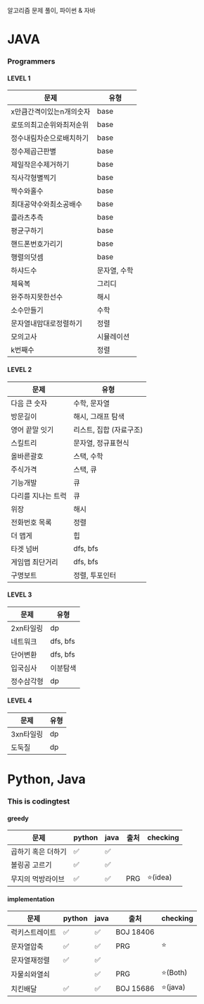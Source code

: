알고리즘 문제 풀이, 파이썬 &amp; 자바

# JAVA

### Programmers

#### LEVEL 1

| 문제                     | 유형         |
| ------------------------ | ------------ |
| x만큼간격이있는n개의숫자 | base         |
| 로또의최고순위와최저순위 | base         |
| 정수내림차순으로배치하기 | base         |
| 정수제곱근판별           | base         |
| 제일작은수제거하기       | base         |
| 직사각형별찍기           | base         |
| 짝수와홀수               | base         |
| 최대공약수와최소공배수   | base         |
| 콜라츠추측               | base         |
| 평균구하기               | base         |
| 핸드폰번호가리기         | base         |
| 행렬의덧셈               | base         |
| 하샤드수                 | 문자열, 수학 |
| 체육복                   | 그리디       |
| 완주하지못한선수         | 해시         |
| 소수만들기               | 수학         |
| 문자열내맘대로정렬하기   | 정렬         |
| 모의고사                 | 시뮬레이션   |
| k번째수                  | 정렬         |

#### LEVEL 2

| 문제               | 유형                    |
| ------------------ | ----------------------- |
| 다음 큰 숫자       | 수학, 문자열            |
| 방문길이           | 해시, 그래프 탐색       |
| 영어 끝말 잇기     | 리스트, 집합 (자료구조) |
| 스킬트리           | 문자열, 정규표현식      |
| 올바른괄호         | 스택, 수학              |
| 주식가격           | 스택, 큐                |
| 기능개발           | 큐                      |
| 다리를 지나는 트럭 | 큐                      |
| 위장               | 해시                    |
| 전화번호 목록      | 정렬                    |
| 더 맵게            | 힙                      |
| 타겟 넘버          | dfs, bfs                |
| 게임맵 최단거리    | dfs, bfs                |
| 구명보트           | 정렬, 투포인터          |

#### LEVEL 3

| 문제       | 유형     |
| ---------- | -------- |
| 2xn타일링  | dp       |
| 네트워크   | dfs, bfs |
| 단어변환   | dfs, bfs |
| 입국심사   | 이분탐색 |
| 정수삼각형 | dp       |

#### LEVEL 4

| 문제      | 유형 |
| --------- | ---- |
| 3xn타일링 | dp   |
| 도둑질    | dp   |



# Python, Java

### This is codingtest

#### greedy

| 문제               | python | java | 출처 | checking |
| ------------------ | ------ | ---- | ---- | -------- |
| 곱하기 혹은 더하기 | ✅      | ✅    |      |          |
| 볼링공 고르기      | ✅      | ✅    |      |          |
| 무지의 먹방라이브  | ✅      | ✅    | PRG  | ⭐(idea)  |

#### implementation

| 문제           | python | java | 출처      | checking |
| -------------- | ------ | ---- | --------- | -------- |
| 럭키스트레이트 | ✅      | ✅    | BOJ 18406 |          |
| 문자열압축     | ✅      | ✅    | PRG       | ⭐        |
| 문자열재정렬   | ✅      | ✅    |           |          |
| 자물쇠와열쇠   |        | ✅    | PRG       | ⭐(Both)  |
| 치킨배달       | ✅      | ✅    | BOJ 15686 | ⭐(java)  |

